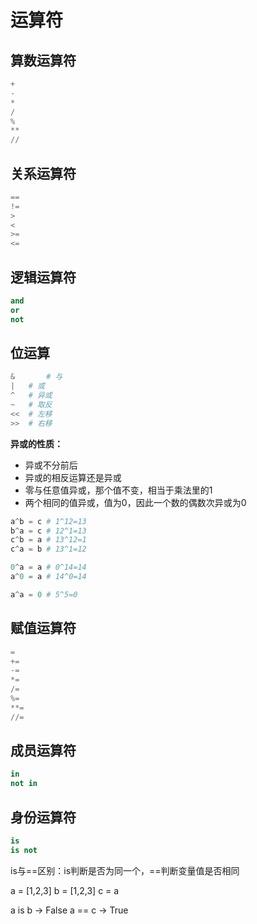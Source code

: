 # 运算符

## 算数运算符

```python
+   
-   
*   
/   
%   
**  
//
```



## 关系运算符

```python
==  
!=  
>   
<   
>=  
<=
```



## 逻辑运算符

```python
and		
or		
not
```



## 位运算 

```python
&		# 与 
|   # 或
^   # 异或
~   # 取反
<<  # 左移
>>	# 右移
```

**异或的性质：**

- 异或不分前后
- 异或的相反运算还是异或
- 零与任意值异或，那个值不变，相当于乘法里的1
- 两个相同的值异或，值为0，因此一个数的偶数次异或为0

```python
a^b = c # 1^12=13
b^a = c # 12^1=13
c^b = a # 13^12=1 
c^a = b # 13^1=12

0^a = a # 0^14=14
a^0 = a # 14^0=14

a^a = 0 # 5^5=0
```



## 赋值运算符

```python
=   
+=  
-=  
*=  
/=  
%=  
**= 
//= 
```



## 成员运算符

```python
in  
not in
```



## 身份运算符

```python
is  
is not     
```

is与==区别：is判断是否为同一个，==判断变量值是否相同

a = [1,2,3] b = [1,2,3] c = a

a is b -> False a == c -> True

